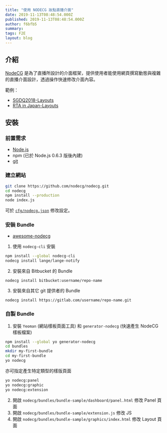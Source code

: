 ```yaml
---
title: "使用 NODECG 妝點直播介面"
date: 2019-11-13T08:48:54.000Z
published: 2019-11-13T08:48:54.000Z
author: f6bfb5
summary:
tags: F2E
layout: blog
---
```


## 介紹

[NodeCG](https://nodecg.com/) 是為了直播所設計的介面框架，提供使用者能使用網頁撰寫動態與複雜的直播介面設計，透過操作快速修改介面內容。

範例：

- [SGDQ2018-Layouts](https://github.com/gamesdonequick/sgdq18-layouts)
- [RTA in Japan-Layouts](https://github.com/RTAinJapan/rtainjapan-layouts)

## 安裝

### 前置需求

- [Node.js](http://nodejs.org/)
- npm (已於 Node.js 0.6.3 版後內建)
- [git](https://git-scm.com/downloads)

### 建立網站

```bash
git clone https://github.com/nodecg/nodecg.git
cd nodecg
npm install --production
node index.js
```

可於 [`cfg/nodecg.json`](https://nodecg.com/tutorial-6_nodecg-configuration.html) 修改設定。

### 安裝 Bundle

- [awesome-nodecg](https://github.com/nodecg/awesome-nodecg/blob/master/README.md)

1. 使用 `nodecg-cli` 安裝

```bash
npm install --global nodecg-cli
nodecg install lange/lange-notify
```

2. 安裝來自 Bitbucket 的 Bundle

`nodecg install bitbucket:username/repo-name`

3. 安裝來自其它 git 提供者的 Bundle

`nodecg install https://gitlab.com/username/repo-name.git`

### 自製 Bundle

1. 安裝 `Yeoman` (網站樣板頁面工具) 和 `generator-nodecg` (快速產生 NodeCG 樣板檔案)

```bash
npm install --global yo generator-nodecg
cd bundles
mkdir my-first-bundle
cd my-first-bundle
yo nodecg
```

亦可指定產生特定類型的樣版頁面

```bash
yo nodecg:panel
yo nodecg:graphic
yo nodecg:extension
```

2. 開啟 `nodecg/bundles/bundle-sample/dashboard/panel.html` 修改 Panel 頁面
3. 開啟 `nodecg/bundles/bundle-sample/extension.js` 修改 JS
4. 開啟 `nodecg/bundles/bundle-sample/graphics/index.html` 修改 Layout 頁面
